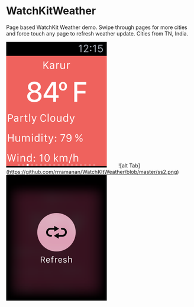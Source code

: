# WatchKitWeather
Page based WatchKit Weather demo. Swipe through pages for more cities and force touch any page to refresh weather update. Cities from TN, India.

![alt Tab](https://github.com/rrramanan/WatchKItWeather/blob/master/ss1.png) &nbsp;&nbsp;&nbsp;&nbsp;&nbsp;&nbsp;
![alt Tab] (https://github.com/rrramanan/WatchKItWeather/blob/master/ss2.png) &nbsp;&nbsp;&nbsp;&nbsp;&nbsp;&nbsp;
![alt Tab](https://github.com/rrramanan/WatchKItWeather/blob/master/ss3.png)
